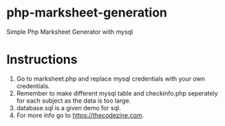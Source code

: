 # php-marksheet-generation
Simple Php Marksheet Generator with mysql
# Instructions
1. Go to marksheet.php and replace mysql credentials with your own credentials. 
2. Remember to make different mysql table and checkinfo.php seperately for each subject as the data is too large.
3. database.sql is a given demo for sql.
4. For more info go to https://thecodezine.com.
